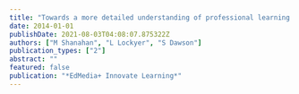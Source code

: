 ```yaml
---
title: "Towards a more detailed understanding of professional learning mediated by educational tools"
date: 2014-01-01
publishDate: 2021-08-03T04:08:07.875322Z
authors: ["M Shanahan", "L Lockyer", "S Dawson"]
publication_types: ["2"]
abstract: ""
featured: false
publication: "*EdMedia+ Innovate Learning*"
---
```


